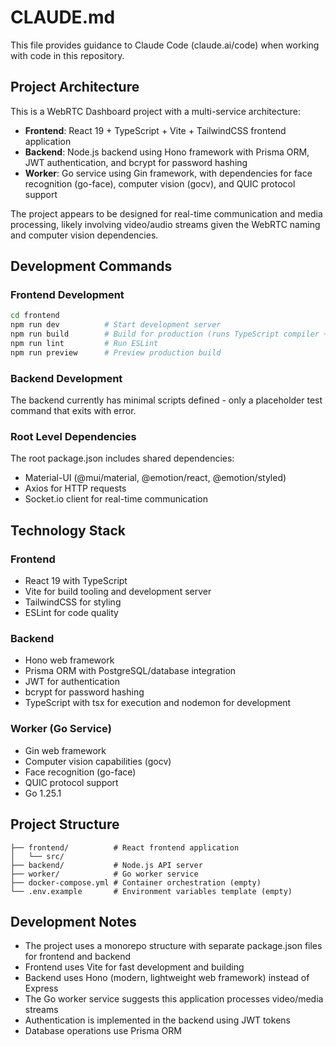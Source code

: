 # CLAUDE.md

This file provides guidance to Claude Code (claude.ai/code) when working with code in this repository.

## Project Architecture

This is a WebRTC Dashboard project with a multi-service architecture:

- **Frontend**: React 19 + TypeScript + Vite + TailwindCSS frontend application
- **Backend**: Node.js backend using Hono framework with Prisma ORM, JWT authentication, and bcrypt for password hashing
- **Worker**: Go service using Gin framework, with dependencies for face recognition (go-face), computer vision (gocv), and QUIC protocol support

The project appears to be designed for real-time communication and media processing, likely involving video/audio streams given the WebRTC naming and computer vision dependencies.

## Development Commands

### Frontend Development
```bash
cd frontend
npm run dev          # Start development server
npm run build        # Build for production (runs TypeScript compiler + Vite build)
npm run lint         # Run ESLint
npm run preview      # Preview production build
```

### Backend Development
The backend currently has minimal scripts defined - only a placeholder test command that exits with error.

### Root Level Dependencies
The root package.json includes shared dependencies:
- Material-UI (@mui/material, @emotion/react, @emotion/styled)
- Axios for HTTP requests
- Socket.io client for real-time communication

## Technology Stack

### Frontend
- React 19 with TypeScript
- Vite for build tooling and development server
- TailwindCSS for styling
- ESLint for code quality

### Backend
- Hono web framework
- Prisma ORM with PostgreSQL/database integration
- JWT for authentication
- bcrypt for password hashing
- TypeScript with tsx for execution and nodemon for development

### Worker (Go Service)
- Gin web framework
- Computer vision capabilities (gocv)
- Face recognition (go-face)
- QUIC protocol support
- Go 1.25.1

## Project Structure

```
├── frontend/          # React frontend application
│   └── src/
├── backend/           # Node.js API server
├── worker/            # Go worker service
├── docker-compose.yml # Container orchestration (empty)
└── .env.example       # Environment variables template (empty)
```

## Development Notes

- The project uses a monorepo structure with separate package.json files for frontend and backend
- Frontend uses Vite for fast development and building
- Backend uses Hono (modern, lightweight web framework) instead of Express
- The Go worker service suggests this application processes video/media streams
- Authentication is implemented in the backend using JWT tokens
- Database operations use Prisma ORM